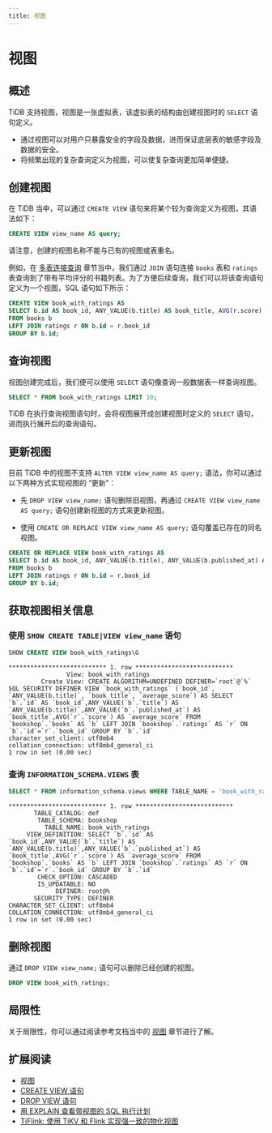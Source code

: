 ```yaml
---
title: 视图
---
```


# 视图

## 概述

TiDB 支持视图，视图是一张虚拟表，该虚拟表的结构由创建视图时的 `SELECT` 语句定义。

- 通过视图可以对用户只暴露安全的字段及数据，进而保证底层表的敏感字段及数据的安全。
- 将频繁出现的复杂查询定义为视图，可以使复杂查询更加简单便捷。

## 创建视图

在 TiDB 当中，可以通过 `CREATE VIEW` 语句来将某个较为查询定义为视图，其语法如下：

```sql
CREATE VIEW view_name AS query;
```

请注意，创建的视图名称不能与已有的视图或表重名。

例如，在 [多表连接查询](/develop/join-tables.md) 章节当中，我们通过 `JOIN` 语句连接 `books` 表和 `ratings` 表查询到了带有平均评分的书籍列表。为了方便后续查询，我们可以将该查询语句定义为一个视图，SQL 语句如下所示：

```sql
CREATE VIEW book_with_ratings AS
SELECT b.id AS book_id, ANY_VALUE(b.title) AS book_title, AVG(r.score) AS average_score
FROM books b
LEFT JOIN ratings r ON b.id = r.book_id
GROUP BY b.id;
```

## 查询视图

视图创建完成后，我们便可以使用 `SELECT` 语句像查询一般数据表一样查询视图。

```sql
SELECT * FROM book_with_ratings LIMIT 10;
```

TiDB 在执行查询视图语句时，会将视图展开成创建视图时定义的 `SELECT` 语句，进而执行展开后的查询语句。

## 更新视图

目前 TiDB 中的视图不支持 `ALTER VIEW view_name AS query;` 语法，你可以通过以下两种方式实现视图的 “更新”：

- 先 `DROP VIEW view_name;` 语句删除旧视图，再通过 `CREATE VIEW view_name AS query;` 语句创建新视图的方式来更新视图。

- 使用 `CREATE OR REPLACE VIEW view_name AS query;` 语句覆盖已存在的同名视图。

```sql
CREATE OR REPLACE VIEW book_with_ratings AS
SELECT b.id AS book_id, ANY_VALUE(b.title), ANY_VALUE(b.published_at) AS book_title, AVG(r.score) AS average_score
FROM books b
LEFT JOIN ratings r ON b.id = r.book_id
GROUP BY b.id;
```

## 获取视图相关信息

### 使用 `SHOW CREATE TABLE|VIEW view_name` 语句

```sql
SHOW CREATE VIEW book_with_ratings\G
```

```
*************************** 1. row ***************************
                View: book_with_ratings
         Create View: CREATE ALGORITHM=UNDEFINED DEFINER=`root`@`%` SQL SECURITY DEFINER VIEW `book_with_ratings` (`book_id`, `ANY_VALUE(b.title)`, `book_title`, `average_score`) AS SELECT `b`.`id` AS `book_id`,ANY_VALUE(`b`.`title`) AS `ANY_VALUE(b.title)`,ANY_VALUE(`b`.`published_at`) AS `book_title`,AVG(`r`.`score`) AS `average_score` FROM `bookshop`.`books` AS `b` LEFT JOIN `bookshop`.`ratings` AS `r` ON `b`.`id`=`r`.`book_id` GROUP BY `b`.`id`
character_set_client: utf8mb4
collation_connection: utf8mb4_general_ci
1 row in set (0.00 sec)
```

### 查询 `INFORMATION_SCHEMA.VIEWS` 表

```sql
SELECT * FROM information_schema.views WHERE TABLE_NAME = 'book_with_ratings'\G
```

```
*************************** 1. row ***************************
       TABLE_CATALOG: def
        TABLE_SCHEMA: bookshop
          TABLE_NAME: book_with_ratings
     VIEW_DEFINITION: SELECT `b`.`id` AS `book_id`,ANY_VALUE(`b`.`title`) AS `ANY_VALUE(b.title)`,ANY_VALUE(`b`.`published_at`) AS `book_title`,AVG(`r`.`score`) AS `average_score` FROM `bookshop`.`books` AS `b` LEFT JOIN `bookshop`.`ratings` AS `r` ON `b`.`id`=`r`.`book_id` GROUP BY `b`.`id`
        CHECK_OPTION: CASCADED
        IS_UPDATABLE: NO
             DEFINER: root@%
       SECURITY_TYPE: DEFINER
CHARACTER_SET_CLIENT: utf8mb4
COLLATION_CONNECTION: utf8mb4_general_ci
1 row in set (0.00 sec)
```

## 删除视图

通过 `DROP VIEW view_name;` 语句可以删除已经创建的视图。

```sql
DROP VIEW book_with_ratings;
```

## 局限性

关于局限性，你可以通过阅读参考文档当中的 [视图](/views.md#%E5%B1%80%E9%99%90%E6%80%A7) 章节进行了解。

## 扩展阅读

- [视图](/views.md)
- [CREATE VIEW 语句](/sql-statement-create-view.md)
- [DROP VIEW 语句](/sql-statement-drop-view.md)
- [用 EXPLAIN 查看带视图的 SQL 执行计划](/explain-views.md)
- [TiFlink: 使用 TiKV 和 Flink 实现强一致的物化视图](https://github.com/tiflink/tiflink)
